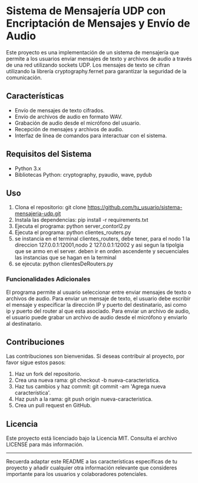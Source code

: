 # Sistema de Mensajería UDP con Encriptación de Mensajes y Envío de Audio

Este proyecto es una implementación de un sistema de mensajería que permite a los usuarios enviar mensajes de texto y archivos de audio a través de una red utilizando sockets UDP. Los mensajes de texto se cifran utilizando la librería cryptography.fernet para garantizar la seguridad de la comunicación.

## Características

- Envío de mensajes de texto cifrados.
- Envío de archivos de audio en formato WAV.
- Grabación de audio desde el micrófono del usuario.
- Recepción de mensajes y archivos de audio.
- Interfaz de línea de comandos para interactuar con el sistema.

## Requisitos del Sistema

- Python 3.x
- Bibliotecas Python: cryptography, pyaudio, wave, pydub

## Uso

1. Clona el repositorio: git clone https://github.com/tu_usuario/sistema-mensajeria-udp.git
2. Instala las dependencias: pip install -r requirements.txt
3. Ejecuta el programa: python server_contorl2.py
4. Ejecuta el programa: python clientes_routers.py
5. se instancia en el terminal clientes_routers, debe tener, para el nodo 1 la direccion 127.0.0.1:12001,nodo 2 127.0.0.1:12002 y asi segun la tipolgia que se armo en el server. deben ir en orden ascendente y secuenciales las instancias que se hagan en la terminal
6. se ejecuta: python clientesDeRouters.py

### Funcionalidades Adicionales

El programa permite al usuario seleccionar entre enviar mensajes de texto o archivos de audio. Para enviar un mensaje de texto, el usuario debe escribir el mensaje y especificar la dirección IP y puerto del destinatario, asi como ip y puerto del router al que esta asociado. Para enviar un archivo de audio, el usuario puede grabar un archivo de audio desde el micrófono y enviarlo al destinatario.

## Contribuciones

Las contribuciones son bienvenidas. Si deseas contribuir al proyecto, por favor sigue estos pasos:

1. Haz un fork del repositorio.
2. Crea una nueva rama: git checkout -b nueva-caracteristica.
3. Haz tus cambios y haz commit: git commit -am 'Agrega nueva característica'.
4. Haz push a la rama: git push origin nueva-caracteristica.
5. Crea un pull request en GitHub.

## Licencia

Este proyecto está licenciado bajo la Licencia MIT. Consulta el archivo LICENSE para más información.

---

Recuerda adaptar este README a las características específicas de tu proyecto y añadir cualquier otra información relevante que consideres importante para los usuarios y colaboradores potenciales.
